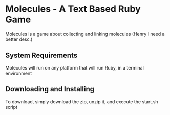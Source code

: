 # Molecules - A Text Based Ruby Game

Molecules is a game about collecting and linking molecules (Henry I need a better desc.)

## System Requirements
Molecules will run on any platform that will run Ruby, in a terminal environment

## Downloading and Installing
To download, simply download the zip, unzip it, and execute the start.sh script

